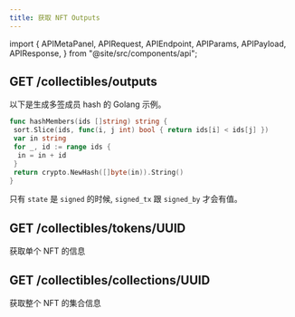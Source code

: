 ```yaml
---
title: 获取 NFT Outputs
---
```


import {
  APIMetaPanel,
  APIRequest,
  APIEndpoint,
  APIParams,
  APIPayload,
  APIResponse,
} from "@site/src/components/api";

## GET /collectibles/outputs

<APIEndpoint url="/collectibles/outputs?state=:state&offset=:offset&limit=:limit&members=:members&threshold=:threshold" />

<APIMetaPanel scope="Authorized" scopeNote=""/>

<APIParams
  p-state="可选, UTXO 状态, 例如 unspent, signed, and spent."
  p-offset="可选, 开始时间, RFC3339Nano 格式, 例如 `2020-12-12T12:12:12.999999999Z`."
  p-limit="可选, 分页条数限制, 默认 500 , 最大 500"
  p-members="需要跟 threshold 一起使用, 多签成员的 hash 值"
  p-threshold="需要跟多签成员的 hash 值一起使用, 比如 2/3, threshold 是 2"
/>

以下是生成多签成员 hash 的 Golang 示例。

```go
func hashMembers(ids []string) string {
 sort.Slice(ids, func(i, j int) bool { return ids[i] < ids[j] })
 var in string
 for _, id := range ids {
  in = in + id
 }
 return crypto.NewHash([]byte(in)).String()
}
```

<APIRequest
  title="Get collectibles Outputs"
  url="/collectibles/outputs?limit=500&offset=2006-01-02T15:04:05.999999999Z&state=spent"
/>

<APIResponse name="collectible_output" />

只有 `state` 是 `signed` 的时候, `signed_tx` 跟 `signed_by` 才会有值。

## GET /collectibles/tokens/UUID

获取单个 NFT 的信息

<APIEndpoint url="/collectibles/tokens/UUID" />

<APIRequest
  title="Get collectibles token"
  url="/collectibles/tokens/ab56be4c-5b20-41c6-a9c3-244f9a433f35"
/>

<APIResponse name="collectible_token" />

## GET /collectibles/collections/UUID

获取整个 NFT 的集合信息

<APIEndpoint url="/collectibles/collections/UUID" />

<APIRequest
  title="Get collectibles collection"
  url="/collectibles/collections/ab56be4c-5b20-41c6-a9c3-244f9a433f35"
/>

<APIResponse name="collectible_collection" />
